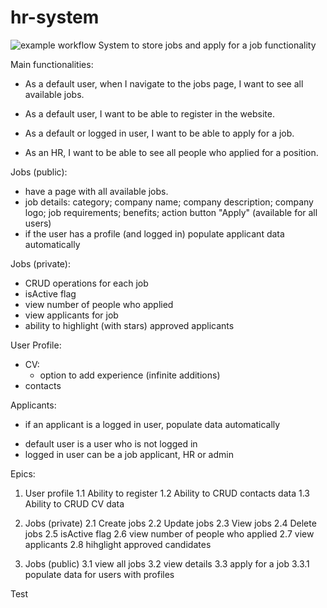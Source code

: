 # hr-system
![example workflow](https://github.com/Bobregard/hr-system/actions/workflows/dotnet.yml/badge.svg)
System to store jobs and apply for a job functionality

Main functionalities:
- As a default user, when I navigate to the jobs page, I want to see all available jobs.

- As a default user, I want to be able to register in the website.

- As a default or logged in user, I want to be able to apply for a job.

- As an HR, I want to be able to see all people who applied for a position.

Jobs (public):
- have a page with all available jobs. 
- job details: category; company name; company description; company logo; job requirements; benefits; action button "Apply" (available for all users)
- if the user has a profile (and logged in) populate applicant data automatically

Jobs (private):
- CRUD operations for each job
- isActive flag
- view number of people who applied
- view applicants for job
- ability to highlight (with stars) approved applicants

User Profile:
- CV:
	+ option to add experience (infinite additions)
- contacts

Applicants:
- if an applicant is a logged in user, populate data automatically

* default user is a user who is not logged in
* logged in user can be a job applicant, HR or admin

Epics:
1. User profile
1.1 Ability to register
1.2 Ability to CRUD contacts data
1.3 Ability to CRUD CV data

2. Jobs (private)
2.1 Create jobs
2.2 Update jobs
2.3 View jobs
2.4 Delete jobs
2.5 isActive flag
2.6 view number of people who applied
2.7 view applicants
2.8 hihglight approved candidates

3. Jobs (public)
3.1 view all jobs
3.2 view details
3.3 apply for a job
3.3.1 populate data for users with profiles

Test
